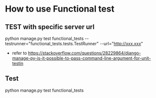 # How to use Functional test
## TEST with specific server url
python manage.py test functional_tests --testrunner="functional_tests.tests.TestRunner" --url="http://xxx.xxx"
* refer to https://stackoverflow.com/questions/28229864/django-manage-py-is-it-possible-to-pass-command-line-argument-for-unit-testin

## Test 
python manage.py test functional_tests

